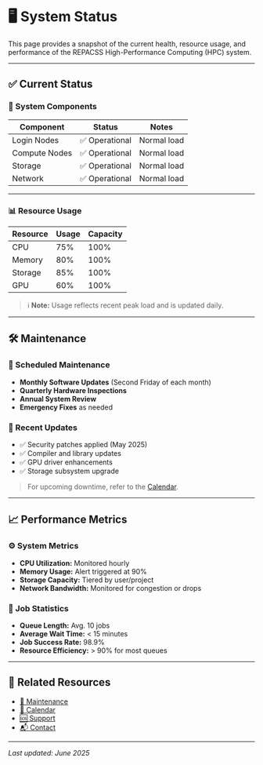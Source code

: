 # 🖥️ System Status

This page provides a snapshot of the current health, resource usage, and performance of the REPACSS High-Performance Computing (HPC) system.

---

## ✅ Current Status <a id="current"></a>

### 🔧 System Components

| Component      | Status       | Notes         |
|----------------|--------------|---------------|
| Login Nodes    | ✅ Operational | Normal load   |
| Compute Nodes  | ✅ Operational | Normal load   |
| Storage        | ✅ Operational | Normal load   |
| Network        | ✅ Operational | Normal load   |

---

### 📊 Resource Usage

| Resource | Usage | Capacity |
|----------|-------|----------|
| CPU      | 75%   | 100%     |
| Memory   | 80%   | 100%     |
| Storage  | 85%   | 100%     |
| GPU      | 60%   | 100%     |

> ℹ️ **Note:** Usage reflects recent peak load and is updated daily.

---

## 🛠️ Maintenance <a id="maintenance"></a>

### 🔄 Scheduled Maintenance

- **Monthly Software Updates** (Second Friday of each month)
- **Quarterly Hardware Inspections**
- **Annual System Review**
- **Emergency Fixes** as needed

### 📌 Recent Updates

- ✅ Security patches applied (May 2025)
- ✅ Compiler and library updates
- ✅ GPU driver enhancements
- ✅ Storage subsystem upgrade

> For upcoming downtime, refer to the [Calendar](calendar.md).

---

## 📈 Performance Metrics <a id="performance"></a>

### ⚙️ System Metrics

- **CPU Utilization:** Monitored hourly
- **Memory Usage:** Alert triggered at 90%
- **Storage Capacity:** Tiered by user/project
- **Network Bandwidth:** Monitored for congestion or drops

### 🧾 Job Statistics

- **Queue Length:** Avg. 10 jobs
- **Average Wait Time:** < 15 minutes
- **Job Success Rate:** 98.9%
- **Resource Efficiency:** > 90% for most queues

---

## 🔗 Related Resources

- [🔧 Maintenance](maintenance.md)
- [📅 Calendar](calendar.md)
- [🆘 Support](/docs/support.md)
- [📬 Contact](contact.md)

---

_Last updated: June 2025_
